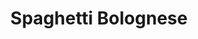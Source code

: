 ---
layout: recipe
title: "Spaghetti Bolognese"
image: spag-bog.webp
tags: dinner

ingredients:
- 1kg beef mince, _(see Note 1)_
- 2 large brown onion, _finely diced_
- 3 large carrots, _diced_
- 4 sticks of celery, _diced_
- 1 bottle Val Verde Passata
- 2 tsp oregano
- 1 tsp parsley
- 2 bay leaves
- minced ginger, _1 small spoon_
- minced garlic, _2 heaped small spoons_
- pasta

directions:
- Heat oil in pot over high heat
- Fry onion until brown
- Add carrot and celery, cook for a couple minutes
- Add garlic and ginger, stir and cook for a few more minutes
- Add mince and cook, breaking it up as you go, until browned
- Add passata, oregano, parsley, bay leaves and a _little_ bit of water, stir
- Wait until sauce starts to boil
- Turn heat down to low and simmer for 30m - 4h (see Note 2)
- About 30 minutes before sauce is done, start cooking pasta
- After pasta is half-way through cooking, take a ladel of pasta water and add it to the sauce, stir
- Finish cooking the pasta and reduce the sauce

notes:
- Can also use 500g beef mince + 500g pork mince
- Cook on the stove over a low heat, or put in the oven at 150C. Keep the lid on the pot
---
